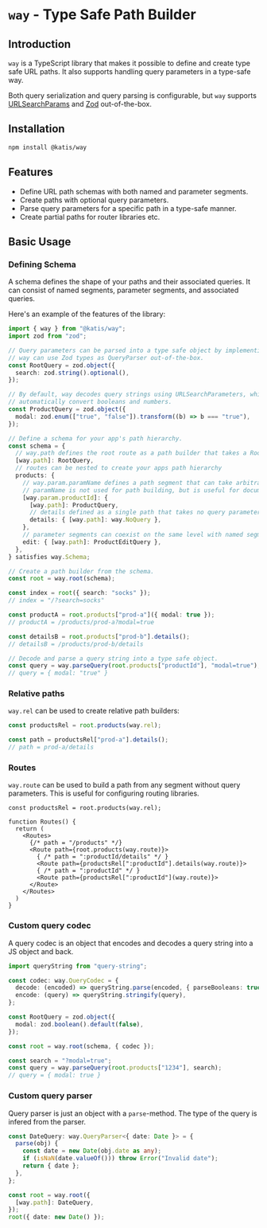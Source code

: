 # `way` - Type Safe Path Builder

## Introduction

`way` is a TypeScript library that makes it possible to define and create type safe URL paths.
It also supports handling query parameters in a type-safe way.

Both query serialization and query parsing is configurable, but `way` supports
[URLSearchParams](https://developer.mozilla.org/en-US/docs/Web/API/URLSearchParams) and [Zod](https://zod.dev/) out-of-the-box.

## Installation

```bash
npm install @katis/way
```

## Features

- Define URL path schemas with both named and parameter segments.
- Create paths with optional query parameters.
- Parse query parameters for a specific path in a type-safe manner.
- Create partial paths for router libraries etc.

## Basic Usage

### Defining Schema

A schema defines the shape of your paths and their associated queries. It can consist of named segments, parameter segments, and associated queries.

Here's an example of the features of the library:

```typescript
import { way } from "@katis/way";
import zod from "zod";

// Query parameters can be parsed into a type safe object by implementing a QueryParser.
// way can use Zod types as QueryParser out-of-the-box.
const RootQuery = zod.object({
  search: zod.string().optional(),
});

// By default, way decodes query strings using URLSearchParameters, which doesn't
// automatically convert booleans and numbers.
const ProductQuery = zod.object({
  modal: zod.enum(["true", "false"]).transform((b) => b === "true"),
});

// Define a schema for your app's path hierarchy.
const schema = {
  // way.path defines the root route as a path builder that takes a RootQuery query parameter
  [way.path]: RootQuery,
  // routes can be nested to create your apps path hierarchy
  products: {
    // way.param.paramName defines a path segment that can take arbitrary strings
    // paramName is not used for path building, but is useful for documentation purposes
    [way.param.productId]: {
      [way.path]: ProductQuery,
      // details defined as a single path that takes no query parameters
      details: { [way.path]: way.NoQuery },
    },
    // parameter segments can coexist on the same level with named segments
    edit: { [way.path]: ProductEditQuery },
  },
} satisfies way.Schema;

// Create a path builder from the schema.
const root = way.root(schema);

const index = root({ search: "socks" });
// index = "/?search=socks"

const productA = root.products["prod-a"]({ modal: true });
// productA = /products/prod-a?modal=true

const detailsB = root.products["prod-b"].details();
// detailsB = /products/prod-b/details

// Decode and parse a query string into a type safe object.
const query = way.parseQuery(root.products["productId"], "modal=true");
// query = { modal: "true" }
```

### Relative paths

`way.rel` can be used to create relative path builders:

```ts
const productsRel = root.products(way.rel);

const path = productsRel["prod-a"].details();
// path = prod-a/details
```

### Routes

`way.route` can be used to build a path from any segment without query parameters.
This is useful for configuring routing libraries.

```tsx
const productsRel = root.products(way.rel);

function Routes() {
  return (
    <Routes>
      {/* path = "/products" */}
      <Route path={root.products(way.route)}>
        { /* path = ":productId/details" */ }
        <Route path={productsRel[":productId"].details(way.route)}>
        { /* path = ":productId" */ }
        <Route path={productsRel[":productId"](way.route)}>
      </Route>
    </Routes>
  )
}
```

### Custom query codec

A query codec is an object that encodes and decodes a query string into a JS object and back.

```ts
import queryString from "query-string";

const codec: way.QueryCodec = {
  decode: (encoded) => queryString.parse(encoded, { parseBooleans: true }),
  encode: (query) => queryString.stringify(query),
};

const RootQuery = zod.object({
  modal: zod.boolean().default(false),
});

const root = way.root(schema, { codec });

const search = "?modal=true";
const query = way.parseQuery(root.products["1234"], search);
// query = { modal: true }
```

### Custom query parser

Query parser is just an object with a `parse`-method. The type of the query is
infered from the parser.

```ts
const DateQuery: way.QueryParser<{ date: Date }> = {
  parse(obj) {
    const date = new Date(obj.date as any);
    if (isNaN(date.valueOf())) throw Error("Invalid date");
    return { date };
  },
};

const root = way.root({
  [way.path]: DateQuery,
});
root({ date: new Date() });
```
